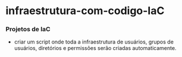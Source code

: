 # infraestrutura-com-codigo-IaC
### Projetos de IaC

 - criar um script onde toda a infraestrutura de usuários, grupos de usuários, diretórios e permissões serão criadas automaticamente.
